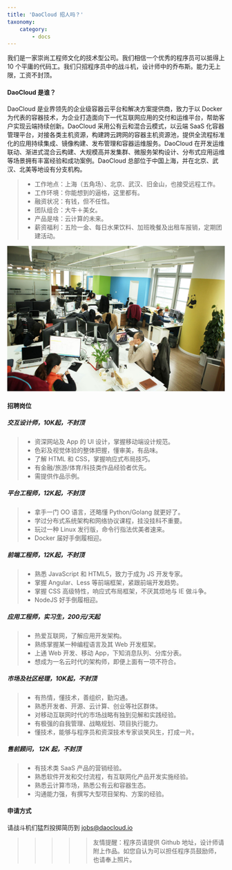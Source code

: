 ```yaml
---
title: 'DaoCloud 招人吗？'
taxonomy:
    category:
        - docs
---
```


<!-- reviewed by fiona -->

我们是一家崇尚工程师文化的技术型公司。我们相信一个优秀的程序员可以抵得上 10 个平庸的代码工。我们只招程序员中的战斗机，设计师中的乔布斯。能力无上限，工资不封顶。

#### DaoCloud 是谁？

DaoCloud 是业界领先的企业级容器云平台和解决方案提供商，致力于以 Docker 为代表的容器技术，为企业打造面向下一代互联网应用的交付和运维平台，帮助客户实现云端持续创新。DaoCloud 采用公有云和混合云模式，以云端 SaaS 化容器管理平台，对接各类主机资源，构建跨云跨网的容器主机资源池，提供全流程标准化的应用持续集成、镜像构建、发布管理和容器运维服务。DaoCloud 在开发运维联动、渐进式混合云构建、大规模高并发集群、微服务架构设计、分布式应用运维等场景拥有丰富经验和成功案例。DaoCloud 总部位于中国上海，并在北京、武汉、北美等地设有分支机构。

>+ 工作地点：上海（五角场）、北京、武汉、旧金山，也接受远程工作。
>+ 工作环境：你能想到的逼格，这里都有。
>+ 融资状况：有钱，但不任性。
>+ 团队组合：大牛＋美女。
>+ 产品是啥：云计算的未来。
>+ 薪资福利：五险一金、每日水果饮料、加班晚餐及出租车报销，定期团建活动。

![](IMG_9447.jpg)

#### 招聘岗位

##### 交互设计师，10K起，不封顶

>+ 资深网站及 App 的 UI 设计，掌握移动端设计规范。
>+ 色彩及视觉体验的整体把握，懂审美，有品味。
>+ 了解 HTML 和 CSS，掌握响应式布局技巧。
>+ 有金融/旅游/体育/科技类作品经验者优先。
>+ 需提供作品示例。

##### 平台工程师，12K起，不封顶

>+ 拿手一门 OO 语言，还略懂 Python/Golang 就更好了。
>+ 学过分布式系统架构和网络协议课程，挂没挂科不重要。
>+ 玩过一种 Linux 发行版，命令行指法优美者速来。
>+ Docker 届好手倒履相迎。

##### 前端工程师，12K起，不封顶

>+ 熟悉 JavaScript 和 HTML5，致力于成为 JS 开发专家。
>+ 掌握 Angular、Less 等前端框架，紧跟前端开发趋势。
>+ 掌握 CSS 高级特性，响应式布局框架，不厌其烦地与 IE 做斗争。
>+ NodeJS 好手倒履相迎。

##### 应用工程师，实习生，200元/天起

>+ 热爱互联网，了解应用开发架构。
>+ 熟练掌握某一种编程语言及其 Web 开发框架。
>+ 上通 Web 开发、移动 App，下知消息队列、分库分表。
>+ 想成为一名云时代的架构师，即便上面有一项不符合。

##### 市场及社区经理，10K起，不封顶

>+ 有热情，懂技术，善组织，勤沟通。
>+ 熟悉开发者、开源、云计算、创业等社区群体。
>+ 对移动互联网时代的市场战略有独到见解和实践经验。
>+ 有极强的自我管理、战略规划、项目执行能力。
>+ 懂技术，能够与程序员和资深技术专家谈笑风生，打成一片。

##### 售前顾问， 12K 起，不封顶

>+ 有技术类 SaaS 产品的营销经验。
>+ 熟悉软件开发和交付流程，有互联网化产品开发实施经验。
>+ 熟悉云计算市场，熟悉公有云和容器生态。
>+ 沟通能力强，有撰写大型项目架构、方案的经验。

#### 申请方式

请战斗机们猛烈投掷简历到  [jobs@daocloud.io](mailto:jobs@daocloud.io?subject=JOB_APPLY_FROM_DOCS_SITE)

>>>>> 友情提醒：程序员请提供 Github 地址，设计师请附上作品。如您自认为可以担任程序员鼓励师，也请奉上照片。